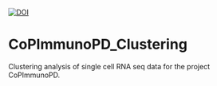 [![DOI](https://zenodo.org/badge/657152016.svg)](https://zenodo.org/badge/latestdoi/657152016)

# CoPImmunoPD_Clustering
Clustering analysis of single cell RNA seq data for the project CoPImmunoPD.
